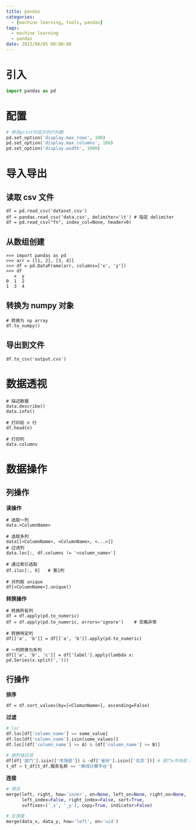 ```yaml
---
title: pandas
categories: 
  - [machine learning, tools, pandas]
tags:
  - machine learning
  - pandas
date: 2022/06/05 00:00:00
---
```


#  引入

```python
import pandas as pd
```

# 配置

```python
# 修改print时显示列行列数
pd.set_option('display.max_rows', 100)
pd.set_option('display.max_columns', 100)
pd.set_option('display.width', 1000)
```

# 导入导出

## 读取 csv 文件

```shell
df = pd.read_csv('dataset.csv')
df = pandas.read_csv('data.csv', delimiter='\t') # 指定 delimiter
df = pd.read_csv("fn", index_col=None, header=0)
```

## 从数组创建

```shell
>>> import pandas as pd
>>> arr = [[1, 2], [3, 4]]
>>> df = pd.DataFrame(arr, columns=['x', 'y'])
>>> df
   x  y
0  1  2
1  3  4
```

## 转换为 numpy 对象

```shell
# 转换为 np array
df.to_numpy()
```

## 导出到文件

```shell
df.to_csv('output.cvs')
```

# 数据透视

```shell
# 描述数据
data.describe()
data.info()

# 打印前 n 行
df.head(n)

# 打印列
data.columns
```

# 数据操作

## 列操作

**读操作**

```shell
# 选取一列
data.<ColumnName>

# 选取多列
data[[<ColumnName>, <ColumnName>, <...>]]
# 过滤列
data.loc[:, df.columns != '<column_name>']

# 通过索引选取
df.iloc[:, 0]	# 第1列

# 对列取 unique
df[<ColumnName>].unique()
```

**转换操作**

```shell
# 转换所有列
df = df.apply(pd.to_numeric)
df = df.apply(pd.to_numeric, errors='ignore')	 # 忽略异常

# 转换特定列
df[['a', 'b']] = df[['a', 'b']].apply(pd.to_numeric)

# 一列转换为多列
df[['a', 'b', 'c']] = df['label'].apply(lambda x: pd.Series(x.split(',')))
```

## 行操作

**排序**

```shell
df = df.sort_values(by=[<ClomunName>], ascending=False)
```

**过滤**

```python
# loc
df.loc[df['column_name'] == some_value]
df.loc[df['column_name'].isin(some_values)]
df.loc[(df['column_name'] >= A) & (df['column_name'] <= B)]

# 按列值过滤
df[df['部门'].isin(['市场部']) & ~df['省份'].isin(['北京'])] # 部门=市场部 & 省份!=北京
t_df = t_df[t_df.服务名称 == '离线计算平台']
```

**连接**

```python
# 用法
merge(left, right, how='inner', on=None, left_on=None, right_on=None,
      left_index=False, right_index=False, sort=True,
      suffixes=('_x', '_y'), copy=True, indicator=False)

# 左连接
merge(data_x, data_y, how='left', on='uid')
```

